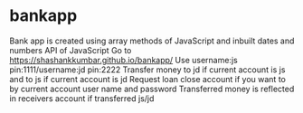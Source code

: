 # bankapp
Bank app is created using array methods of JavaScript and inbuilt dates and numbers API of JavaScript
Go to https://shashankkumbar.github.io/bankapp/
Use username:js pin:1111/username:jd pin:2222
Transfer money to jd if current account is js and to js if current account is jd
Request loan
close account if you want to by current account user name and password
Transferred money is reflected in receivers account if transferred js/jd
